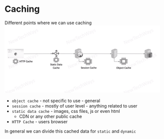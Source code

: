 # Caching

Different points where we can use caching
![Alt text](image-29.png)


- `object cache` - not specific to use - general
- `session cache` - mostly of user level - anything related to user
- `static data cache` - images, css files, js or even html
  - CDN or any other public cache
- `HTTP Cache` - users browser

In general we can divide this cached data for `static` and `dynamic`